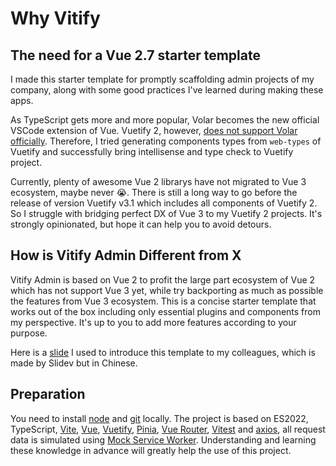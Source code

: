 # Why Vitify

## The need for a Vue 2.7 starter template

I made this starter template for promptly scaffolding admin projects of my company, along with some good practices I've learned during making these apps.

As TypeScript gets more and more popular, Volar becomes the new official VSCode extension of Vue. Vuetify 2, however, [does not support Volar officially](https://github.com/vuetifyjs/vuetify/issues/14798). Therefore, I tried generating components types from `web-types` of Vuetify and successfully bring intellisense and type check to Vuetify project.

Currently, plenty of awesome Vue 2 librarys have not migrated to Vue 3 ecosystem, maybe never 😭. There is still a long way to go before the release of version Vuetify v3.1 which includes all components of Vuetify 2. So I struggle with bridging perfect DX of Vue 3 to my Vuetify 2 projects. It's strongly opinionated, but hope it can help you to avoid detours.

## How is Vitify Admin Different from X

Vitify Admin is based on Vue 2 to profit the large part ecosystem of Vue 2 which has not support Vue 3 yet, while try backporting as much as possible the features from Vue 3 ecosystem. This is a concise starter template that works out of the box including only essential plugins and components from my perspective. It's up to you to add more features according to your purpose.

Here is a [slide](https://docs.nustarnuclear.com/vitify-slide/) I used to introduce this template to my colleagues, which is made by Slidev but in Chinese.

## Preparation

You need to install [node](http://nodejs.org/) and [git](https://git-scm.com/) locally. The project is based on ES2022, TypeScript, [Vite](https://vitejs.dev/), [Vue](https://vuejs.org/), [Vuetify](https://vuetifyjs.com/), [Pinia](https://pinia.vuejs.org/), [Vue Router](https://router.vuejs.org/), [Vitest](https://vitest.dev/) and [axios](https://axios-http.com/docs/intro), all request data is simulated using [Mock Service Worker](https://mswjs.io/). Understanding and learning these knowledge in advance will greatly help the use of this project.
